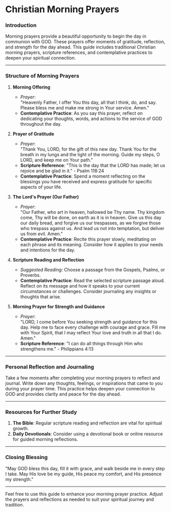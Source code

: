 # Christian Morning Prayers

### Introduction
Morning prayers provide a beautiful opportunity to begin the day in communion with GOD. These prayers offer moments of gratitude, reflection, and strength for the day ahead. This guide includes traditional Christian morning prayers, scripture references, and contemplative practices to deepen your spiritual connection.

---

### Structure of Morning Prayers

1. **Morning Offering**
   - *Prayer*:  
     "Heavenly Father, I offer You this day, all that I think, do, and say. Please bless me and make me strong in Your service. Amen."
   - **Contemplative Practice**: As you say this prayer, reflect on dedicating your thoughts, words, and actions to the service of GOD throughout the day.

2. **Prayer of Gratitude**
   - *Prayer*:  
     "Thank You, LORD, for the gift of this new day. Thank You for the breath in my lungs and the light of the morning. Guide my steps, O LORD, and keep me on Your path."
   - **Scripture Reference**: "This is the day that the LORD has made; let us rejoice and be glad in it." - Psalm 118:24
   - **Contemplative Practice**: Spend a moment reflecting on the blessings you have received and express gratitude for specific aspects of your life.

3. **The Lord's Prayer (Our Father)**
   - *Prayer*:  
     "Our Father, who art in heaven, hallowed be Thy name. Thy kingdom come, Thy will be done, on earth as it is in heaven. Give us this day our daily bread, and forgive us our trespasses, as we forgive those who trespass against us. And lead us not into temptation, but deliver us from evil. Amen."
   - **Contemplative Practice**: Recite this prayer slowly, meditating on each phrase and its meaning. Consider how it applies to your needs and intentions for the day.

4. **Scripture Reading and Reflection**
   - *Suggested Reading*: Choose a passage from the Gospels, Psalms, or Proverbs.
   - **Contemplative Practice**: Read the selected scripture passage aloud. Reflect on its message and how it speaks to your current circumstances or challenges. Consider journaling any insights or thoughts that arise.

5. **Morning Prayer for Strength and Guidance**
   - *Prayer*:  
     "LORD, I come before You seeking strength and guidance for this day. Help me to face every challenge with courage and grace. Fill me with Your Spirit, that I may reflect Your love and truth in all that I do. Amen."
   - **Scripture Reference**: "I can do all things through Him who strengthens me." - Philippians 4:13

---

### Personal Reflection and Journaling

Take a few moments after completing your morning prayers to reflect and journal. Write down any thoughts, feelings, or inspirations that came to you during your prayer time. This practice helps deepen your connection to GOD and provides clarity and peace for the day ahead.

---

### Resources for Further Study

1. **The Bible**: Regular scripture reading and reflection are vital for spiritual growth.
2. **Daily Devotionals**: Consider using a devotional book or online resource for guided morning reflections.

---

### Closing Blessing

"May GOD bless this day, fill it with grace, and walk beside me in every step I take. May His love be my guide, His peace my comfort, and His presence my strength."

---

Feel free to use this guide to enhance your morning prayer practice. Adjust the prayers and reflections as needed to suit your spiritual journey and tradition.
